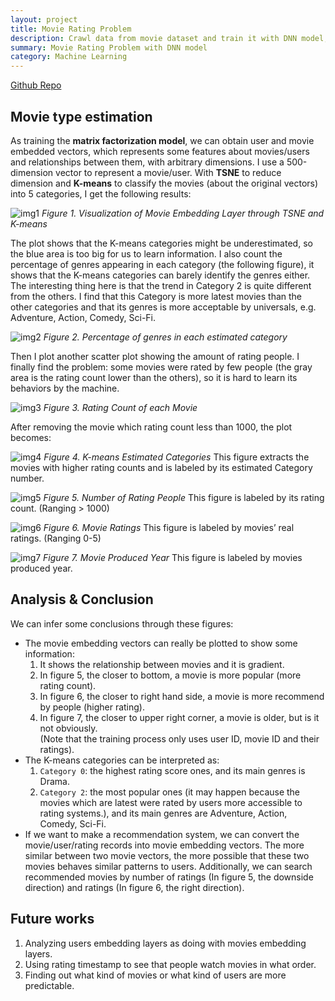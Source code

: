```yaml
---
layout: project
title: Movie Rating Problem
description: Crawl data from movie dataset and train it with DNN model, then analyze its features
summary: Movie Rating Problem with DNN model
category: Machine Learning
---
```


[Github Repo](https://github.com/vivianjeng/Movie-Rating-Problem)

## Movie type estimation

As training the **matrix factorization model**, we can obtain user and movie
embedded vectors, which represents some features about movies/users and relationships between them, with arbitrary dimensions.
I use a 500-dimension vector to represent a movie/user. With **TSNE** to reduce dimension and **K-means** to classify the movies (about the original vectors) into 5 categories, I get the following results:

![img1](img1.png)
*Figure 1. Visualization of Movie Embedding Layer through TSNE and K-means*

The plot shows that the K-means categories might be underestimated, so the blue area is too big for us to learn information.
I also count the percentage of genres appearing in each category (the following figure), it shows that the K-means categories can barely identify the genres either. The interesting thing here is that the trend in Category 2 is quite different from the others. I find that this Category is more latest movies than the other categories and that its genres is more acceptable by universals, e.g. Adventure, Action, Comedy, Sci-Fi.

![img2](img2.png)
*Figure 2. Percentage of genres in each estimated category*

Then I plot another scatter plot showing the amount of rating people. I finally find the problem: some movies were rated by few people (the gray area is the rating count lower than the others), so it is hard to learn its behaviors by the machine.

![img3](img3.png)
*Figure 3. Rating Count of each Movie*

After removing the movie which rating count less than 1000, the plot becomes:

![img4](img4.png)
*Figure 4. K-means Estimated Categories*
This figure extracts the movies with higher rating counts and is labeled by its estimated Category number.

![img5](img5.png)
*Figure 5. Number of Rating People*
This figure is labeled by its rating count. (Ranging > 1000)

![img6](img6.png)
*Figure 6. Movie Ratings*
This figure is labeled by movies’ real ratings. (Ranging 0-5)

![img7](img7.png)
*Figure 7. Movie Produced Year*
This figure is labeled by movies produced year.

## Analysis & Conclusion
We can infer some conclusions through these figures:
- The movie embedding vectors can really be plotted to show some information:<br />
    1. It shows the relationship between movies and it is gradient. <br />
    2. In figure 5, the closer to bottom, a movie is more popular (more rating count).<br />
    3. In figure 6, the closer to right hand side, a movie is more recommend by people (higher rating).<br />
    4. In figure 7, the closer to upper right corner, a movie is older, but is it not obviously.<br />
    (Note that the training process only uses user ID, movie ID and their ratings).
- The K-means categories can be interpreted as:<br />
    1. `Category 0`: the highest rating score ones, and its main genres is Drama.<br />
    2. `Category 2`: the most popular ones (it may happen because the movies which are latest were rated by users more accessible to rating systems.), and its main genres are Adventure, Action, Comedy, Sci-Fi.
- If we want to make a recommendation system, we can convert the movie/user/rating records into movie embedding vectors. The more similar between two movie vectors, the more possible that these two movies behaves similar patterns to users. Additionally, we can search recommended movies by number of ratings (In figure 5, the downside direction) and ratings (In figure 6, the right direction).

## Future works

1. Analyzing users embedding layers as doing with movies embedding layers.
2. Using rating timestamp to see that people watch movies in what order.
3. Finding out what kind of movies or what kind of users are more predictable.